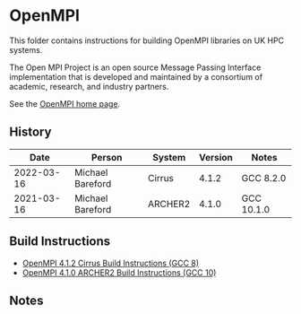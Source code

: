 OpenMPI
=======

This folder contains instructions for building OpenMPI libraries on UK HPC systems.

The Open MPI Project is an open source Message Passing Interface implementation that is
developed and maintained by a consortium of academic, research, and industry partners.

See the [OpenMPI home page](https://www.open-mpi.org/).

History
-------

 Date | Person | System | Version | Notes
 ---- | ------ | ------ | ------- | -----
 2022-03-16 | Michael Bareford | Cirrus | 4.1.2 | GCC 8.2.0
 2021-03-16 | Michael Bareford | ARCHER2 | 4.1.0 | GCC 10.1.0

Build Instructions
------------------

* [OpenMPI 4.1.2 Cirrus Build Instructions (GCC 8)](build_openmpi_4.1.2_cirrus_gcc8.md)
* [OpenMPI 4.1.0 ARCHER2 Build Instructions (GCC 10)](build_openmpi_4.1.0_archer2_gcc10.md)

Notes
-----

